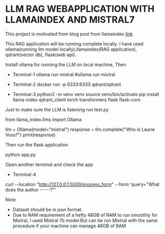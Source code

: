 # LLM RAG WEBAPPLICATION WITH LLAMAINDEX AND MISTRAL7

This project is motivated from blog post from llamaindex [link](https://blog.llamaindex.ai/running-mixtral-8x7-locally-with-llamaindex-e6cebeabe0ab)

This RAG application will be running complete locally. I have used ollama(running llm model locally),llamaindex(RAG application), qdrant(vector db), flask(web api).


Install ollama for running the LLM on local machine, Then

* Terminal-1
ollama run mistral #ollama run mixtral


* Terminal-2
docker run -p 6333:6333 qdrant/qdrant

* Terminal-3
python3 -m venv venv
source venv/bin/activate
pip install llama-index qdrant_client torch transformers flask flask-cors


Just to make sure the LLM is listening run test.py

from llama_index.llms import Ollama

llm = Ollama(model="mistral")
response = llm.complete("Who is Laurie Voss?")
print(response)


Then run the flask application

python app.py


Open another terminal and check the app

* Terminal-4

curl --location "http://127.0.0.1:5000/process_form" --form 'query="What does the author -----?"'



Note:
- Dataset should be in json format.
- Due to RAM requirement of a hefty 48GB of RAM to run smoothly for Mixtral, I used Mistral 7b model.But can be run Mixtral with the same procedure if your machine can manage 48GB of RAM
